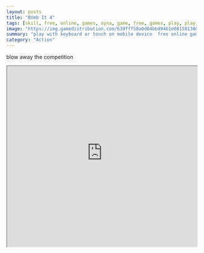 ```yaml
---
layout: posts
title: "Bomb It 4"
tags: [skill, free, online, games, oyna, game, free, games, play, play, games]
image: "https://img.gamedistribution.com/639fff58a0d04bb494b1e0815813005c.jpg"
summary: "play with keyboard or touch on mobile device  free online games oyna game free games play play games"
category: "Action"
---
```


blow away the competition

<iframe width="100%" height="480px;" src="https://html5.gamedistribution.com/639fff58a0d04bb494b1e0815813005c/"></iframe>